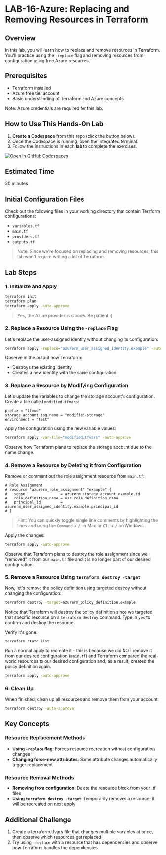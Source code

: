 # LAB-16-Azure: Replacing and Removing Resources in Terraform

## Overview
In this lab, you will learn how to replace and remove resources in Terraform. You'll practice using the `-replace` flag and removing resources from configuration using free Azure resources.

## Prerequisites
- Terraform installed
- Azure free tier account
- Basic understanding of Terraform and Azure concepts

Note: Azure credentials are required for this lab.

## How to Use This Hands-On Lab

1. **Create a Codespace** from this repo (click the button below).  
2. Once the Codespace is running, open the integrated terminal.
3. Follow the instructions in each **lab** to complete the exercises.

[![Open in GitHub Codespaces](https://github.com/codespaces/badge.svg)](https://codespaces.new/[your-username]/terraform-codespaces)

## Estimated Time
30 minutes

## Initial Configuration Files

Check out the following files in your working directory that contain Terrform configurations:

 - `variables.tf`
 - `main.tf`
 - `providers.tf`
 - `outputs.tf`

> Note: Since we're focused on replacing and removing resources, this lab won't require writing a lot of Terraform.

## Lab Steps

### 1. Initialize and Apply
```bash
terraform init
terraform plan
terraform apply -auto-approve
```

> Yes, the Azure provider is slooow. Be patient :)

### 2. Replace a Resource Using the `-replace` Flag

Let's replace the user-assigned identity without changing its configuration:

```bash
terraform apply -replace="azurerm_user_assigned_identity.example" -auto-approve
```

Observe in the output how Terraform:
- Destroys the existing identity
- Creates a new identity with the same configuration

### 3. Replace a Resource by Modifying Configuration

Let's update the variables to change the storage account's configuration. Create a file called `modified.tfvars`:

```hcl
prefix = "tfmod"
storage_account_tag_name = "modified-storage"
environment = "test"
```

Apply the configuration using the new variable values:

```bash
terraform apply -var-file="modified.tfvars" -auto-approve
```

Observe how Terraform plans to replace the storage account due to the name change.

### 4. Remove a Resource by Deleting it from Configuration

Remove or comment out the role assignment resource from `main.tf`:

```hcl
# Role Assignment
# resource "azurerm_role_assignment" "example" {
#   scope                = azurerm_storage_account.example.id
#   role_definition_name = var.role_definition_name
#   principal_id         = azurerm_user_assigned_identity.example.principal_id
# }
```

> Hint: You can quickly toggle single line comments by highlighting the lines and using the `Command` + `/` on Mac or `CTL` + `/` on Windows.

Apply the changes:

```bash
terraform apply -auto-approve
```

Observe that Terraform plans to destroy the role assignment since we "removed" it from our `main.tf` file and it is no longer part of our desired configuration.

### 5. Remove a Resource Using `terraform destroy -target`

Now, let's remove the policy definition using targeted destroy without changing the configuration:

```bash
terraform destroy -target=azurerm_policy_definition.example
```

Notice that Terraform will destroy the policy definition since we targeted that specific resource on a `terraform destroy` command. Type in `yes` to confirm and destroy the resource.

Verify it's gone:

```bash
terraform state list
```

Run a normal apply to recreate it - this is because we did NOT remove it from our desired configuration (`main.tf`) and Terraform compared the real-world resources to our desired configuration and, as a result, created the policy definition again.

```bash
terraform apply -auto-approve
```

### 6. Clean Up

When finished, clean up all resources and remove them from your account:

```bash
terraform destroy -auto-approve
```

## Key Concepts

### Resource Replacement Methods
- **Using `-replace` flag**: Forces resource recreation without configuration changes
- **Changing force-new attributes**: Some attribute changes automatically trigger replacement

### Resource Removal Methods
- **Removing from configuration**: Delete the resource block from your .tf files
- **Using `terraform destroy -target`**: Temporarily removes a resource; it will be recreated on next apply

## Additional Challenge

1. Create a terraform.tfvars file that changes multiple variables at once, then observe which resources get replaced
2. Try using `-replace` with a resource that has dependencies and observe how Terraform handles the dependencies
